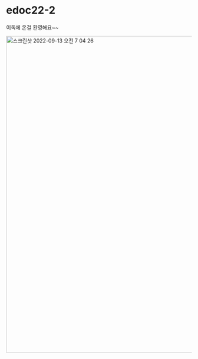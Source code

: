 # edoc22-2

이독에 온걸 환영해요~~

<img width="858" alt="스크린샷 2022-09-13 오전 7 04 26" src="https://user-images.githubusercontent.com/100216331/189766716-0fd55953-253a-4695-9379-b289e101ac5f.png">
